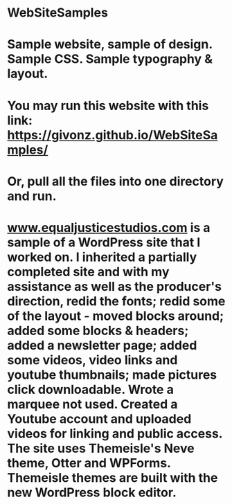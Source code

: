 # WebSiteSamples
#
# Sample website, sample of design.  Sample CSS.  Sample typography & layout.
#
# You may run this website with this link:  https://givonz.github.io/WebSiteSamples/
#
# Or, pull all the files into one directory and run.
#
# www.equaljusticestudios.com is a sample of a WordPress site that I worked on.  I inherited a partially completed site and with my assistance as well as the producer's direction, redid the fonts; redid some of the layout - moved blocks around; added some blocks & headers; added a newsletter page; added some videos, video links and youtube thumbnails; made pictures click downloadable. Wrote a marquee not used. Created a Youtube account and uploaded videos for linking and public access. The site uses Themeisle's Neve theme, Otter and WPForms.  Themeisle themes are built with the new WordPress block editor.
